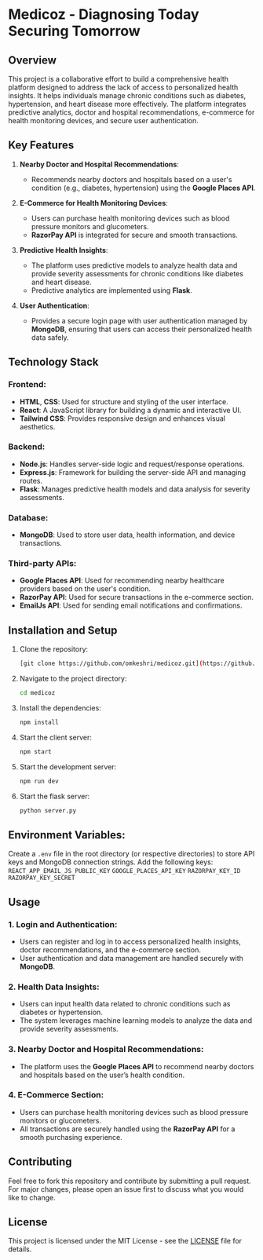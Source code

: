 # Medicoz - Diagnosing Today Securing Tomorrow

## Overview

This project is a collaborative effort to build a comprehensive health platform designed to address the lack of access to personalized health insights. It helps individuals manage chronic conditions such as diabetes, hypertension, and heart disease more effectively. The platform integrates predictive analytics, doctor and hospital recommendations, e-commerce for health monitoring devices, and secure user authentication.

## Key Features

1. **Nearby Doctor and Hospital Recommendations**:
   - Recommends nearby doctors and hospitals based on a user's condition (e.g., diabetes, hypertension) using the **Google Places API**.

2. **E-Commerce for Health Monitoring Devices**:
   - Users can purchase health monitoring devices such as blood pressure monitors and glucometers.
   - **RazorPay API** is integrated for secure and smooth transactions.

3. **Predictive Health Insights**:
   - The platform uses predictive models to analyze health data and provide severity assessments for chronic conditions like diabetes and heart disease.
   - Predictive analytics are implemented using **Flask**.

4. **User Authentication**:
   - Provides a secure login page with user authentication managed by **MongoDB**, ensuring that users can access their personalized health data safely.

## Technology Stack

### Frontend:
- **HTML**, **CSS**: Used for structure and styling of the user interface.
- **React**: A JavaScript library for building a dynamic and interactive UI.
- **Tailwind CSS**: Provides responsive design and enhances visual aesthetics.

### Backend:
- **Node.js**: Handles server-side logic and request/response operations.
- **Express.js**: Framework for building the server-side API and managing routes.
- **Flask**: Manages predictive health models and data analysis for severity assessments.

### Database:
- **MongoDB**: Used to store user data, health information, and device transactions.

### Third-party APIs:
- **Google Places API**: Used for recommending nearby healthcare providers based on the user's condition.
- **RazorPay API**: Used for secure transactions in the e-commerce section.
- **EmailJs API**: Used for sending email notifications and confirmations.

## Installation and Setup

1. Clone the repository:
    ```bash
    [git clone https://github.com/omkeshri/medicoz.git](https://github.com/omkeshri/medicoz.git)
    ```

2. Navigate to the project directory:
    ```bash
    cd medicoz
    ```

3. Install the dependencies:
    ```bash
    npm install
    ```

4. Start the client server:
    ```bash
    npm start
    ```

5. Start the development server:
    ```bash
    npm run dev
    ```

6. Start the flask server:
    ```bash
    python server.py
    ```

## Environment Variables:

Create a `.env` file in the root directory (or respective directories) to store API keys and MongoDB connection strings. Add the following keys:
`REACT_APP_EMAIL_JS_PUBLIC_KEY`  `GOOGLE_PLACES_API_KEY`  `RAZORPAY_KEY_ID`  `RAZORPAY_KEY_SECRET`

## Usage

### 1. **Login and Authentication**:
- Users can register and log in to access personalized health insights, doctor recommendations, and the e-commerce section.
- User authentication and data management are handled securely with **MongoDB**.

### 2. **Health Data Insights**:
- Users can input health data related to chronic conditions such as diabetes or hypertension.
- The system leverages machine learning models to analyze the data and provide severity assessments.

### 3. **Nearby Doctor and Hospital Recommendations**:
- The platform uses the **Google Places API** to recommend nearby doctors and hospitals based on the user’s health condition.

### 4. **E-Commerce Section**:
- Users can purchase health monitoring devices such as blood pressure monitors or glucometers.
- All transactions are securely handled using the **RazorPay API** for a smooth purchasing experience.

## Contributing

Feel free to fork this repository and contribute by submitting a pull request. For major changes, please open an issue first to discuss what you would like to change.

## License

This project is licensed under the MIT License - see the [LICENSE](LICENSE) file for details.
